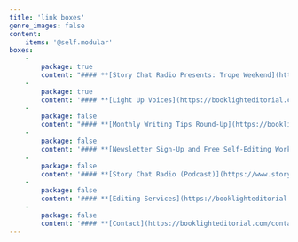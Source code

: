 ```yaml
---
title: 'link boxes'
genre_images: false
content:
    items: '@self.modular'
boxes:
    -
        package: true
        content: "#### **[Story Chat Radio Presents: Trope Weekend](https://www.storychatradio.com/trope-weekend)**\n(Classes and Workshops)\n\n\n\n\n\n\n\n\n\n\n"
    -
        package: true
        content: '#### **[Light Up Voices](https://booklighteditorial.com/blog/light-up-voices)**'
    -
        package: false
        content: "#### **[Monthly Writing Tips Round-Up](https://booklighteditorial.com/blog)**\n\n"
    -
        package: false
        content: '#### **[Newsletter Sign-Up and Free Self-Editing Workbook](https://booklighteditorial.us15.list-manage.com/subscribe?u=41cbd1b3120b5a7852e2b113c&id=2186454ed1)**'
    -
        package: false
        content: '#### **[Story Chat Radio (Podcast)](https://www.storychatradio.com/)**'
    -
        package: false
        content: '#### **[Editing Services](https://booklighteditorial.com/services)**'
    -
        package: false
        content: '#### **[Contact](https://booklighteditorial.com/contact)**'
---
```


